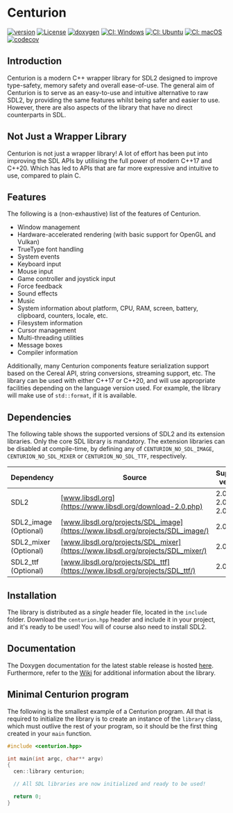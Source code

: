 # Centurion

[![version](https://img.shields.io/badge/version-6.2.0-blue.svg)](https://semver.org)
[![License](https://img.shields.io/badge/license-MIT-blue.svg)](https://opensource.org/licenses/MIT)
[![doxygen](https://img.shields.io/badge/doxygen-stable-blue)](https://albin-johansson.github.io/centurion/)
[![CI: Windows](https://github.com/albin-johansson/centurion/actions/workflows/windows.yml/badge.svg?branch=dev)](https://github.com/albin-johansson/centurion/actions/workflows/windows.yml)
[![CI: Ubuntu](https://github.com/albin-johansson/centurion/actions/workflows/ubuntu.yml/badge.svg?branch=dev)](https://github.com/albin-johansson/centurion/actions/workflows/ubuntu.yml)
[![CI: macOS](https://github.com/albin-johansson/centurion/actions/workflows/macos.yml/badge.svg?branch=dev)](https://github.com/albin-johansson/centurion/actions/workflows/macos.yml)
[![codecov](https://codecov.io/gh/albin-johansson/centurion/branch/dev/graph/badge.svg)](https://codecov.io/gh/albin-johansson/centurion)

## Introduction

Centurion is a modern C++ wrapper library for SDL2 designed to improve type-safety, memory safety
and overall ease-of-use. The general aim of Centurion is to serve as an easy-to-use and intuitive
alternative to raw SDL2, by providing the same features whilst being safer and easier to use.
However, there are also aspects of the library that have no direct counterparts in SDL.

## Not Just a Wrapper Library

Centurion is not just a wrapper library! A lot of effort has been put into improving the SDL APIs by
utilising the full power of modern C++17 and C++20. Which has led to APIs that are far more
expressive and intuitive to use, compared to plain C.

## Features

The following is a (non-exhaustive) list of the features of Centurion.

* Window management
* Hardware-accelerated rendering (with basic support for OpenGL and Vulkan)
* TrueType font handling
* System events
* Keyboard input
* Mouse input
* Game controller and joystick input
* Force feedback
* Sound effects
* Music
* System information about platform, CPU, RAM, screen, battery, clipboard, counters, locale, etc.
* Filesystem information
* Cursor management
* Multi-threading utilities
* Message boxes
* Compiler information

Additionally, many Centurion components feature serialization support based on the Cereal API,
string conversions, streaming support, etc. The library can be used with either C++17 or C++20, and
will use appropriate facilities depending on the language version used. For example, the library
will make use of `std::format`, if it is available.

## Dependencies

The following table shows the supported versions of SDL2 and its extension libraries. Only the core
SDL library is mandatory. The extension libraries can be disabled at compile-time, by defining any
of `CENTURION_NO_SDL_IMAGE`, `CENTURION_NO_SDL_MIXER` or `CENTURION_NO_SDL_TTF`, respectively.

| Dependency            | Source                                                                          | Supported versions     |
| --------------------- | ------------------------------------------------------------------------------- | ---------------------- |
| SDL2                  | [www.libsdl.org](https://www.libsdl.org/download-2.0.php)                       | 2.0.10, 2.0.12, 2.0.14 |
| SDL2_image (Optional) | [www.libsdl.org/projects/SDL_image](https://www.libsdl.org/projects/SDL_image/) | 2.0.5                  |
| SDL2_mixer (Optional) | [www.libsdl.org/projects/SDL_mixer](https://www.libsdl.org/projects/SDL_mixer/) | 2.0.4                  |
| SDL2_ttf   (Optional) | [www.libsdl.org/projects/SDL_ttf](https://www.libsdl.org/projects/SDL_ttf/)     | 2.0.4                  |

## Installation

The library is distributed as a *single* header file, located in the `include` folder. Download
the `centurion.hpp` header and include it in your project, and it's ready to be used! You will of
course also need to install SDL2.

## Documentation

The Doxygen documentation for the latest stable release is
hosted [here](https://albin-johansson.github.io/centurion/). Furthermore, refer to
the [Wiki](https://github.com/albin-johansson/centurion/wiki) for additional information about the
library.

## Minimal Centurion program

The following is the smallest example of a Centurion program. All that is required to initialize the
library is to create an instance of the `library` class, which must outlive the rest of your
program, so it should be the first thing created in your `main` function.

```C++
#include <centurion.hpp>

int main(int argc, char** argv)
{
  cen::library centurion;

  // All SDL libraries are now initialized and ready to be used!

  return 0;
}
```
